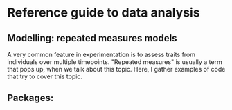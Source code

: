 # Reference guide to data analysis
## Modelling: repeated measures models

A very common feature in experimentation is to assess traits from individuals over multiple timepoints. "Repeated measures" is usually a term that pops up, when we talk about this topic. Here, I gather examples of code that try to cover this topic.

## Packages:
